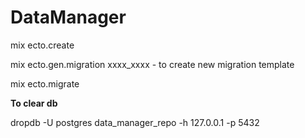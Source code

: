# DataManager

mix ecto.create

mix ecto.gen.migration xxxx_xxxx - to create new migration template

mix ecto.migrate

**To clear db**

dropdb -U postgres data_manager_repo -h 127.0.0.1 -p 5432
